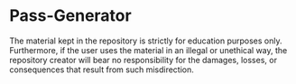 # Pass-Generator
The material kept in the repository is strictly for education purposes only.
Furthermore, if the user uses the material in an illegal or unethical way, the repository creator will bear no responsibility for the damages, losses, or consequences that result from such misdirection.
